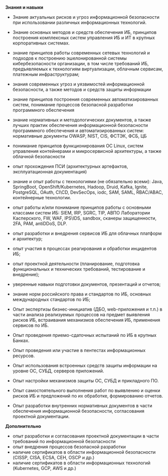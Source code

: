 **Знания и навыки**

- Знание актуальных рисков и угроз информационной безопасности при использовании различных информационных технологий.
- Знание основных методов и средств обеспечения ИБ, принципов построения комплексных систем управления ИБ и ИТ в крупных корпоративных системах.
- знание принципов работы современных сетевых технологий и подходов к построению эшелонированной системы кибербезопасности организации, в том числе требований ИБ, предъявляемых к технологиям виртуализации, облачным сервисам, платежным инфраструктурам;

- знания современных угроз и уязвимостей информационной безопасности, а также методов и средств защиты информации
- знание принципов построения современных автоматизированных систем, понимание процессов безопасной разработки программного обеспечения
- знание нормативных и методологических документов, а также лучших практик обеспечения информационной безопасности программного обеспечения и автоматизированных систем: нормативные документы OWASP, NIST, CIS, ФСТЭК, ФСБ, ЦБ
- понимание принципов функционирования OC Linux, систем управления контейнерами и микросервисной архитектуры, а также облачной безопасности
- опыт прохождения ПСИ (архитектурных артефактов, эксплуатационная документация)
- знание и опыт работы с технологиями (не обязательно всеми): Java, SpringBoot, OpenShift/Kubernetes, Hadoop, Druid, Kafka, Ignite, PostgreSQL, OAuth, CI\CD, DevSecOps, iodc, SAM, SAML, RBAC/ABAC, контейнерные технологии.


- опыт работы и/или понимание принципов работы с основными классами систем ИБ: SIEM, IRP, SGRC, TIP, АВПО Лаборатории Касперского, FW, WAF, IPS\IDS, sandbox, сканеры защищенности, 2FA, PAM, antiDDoS, DLP.
- опыт разработки и внедрения сервисов ИБ для облачных платформ и архитектур;
- опыт участия в процессах реагирования и обработки инцидентов ИБ;
- опыт проектной деятельности (планирование, подготовка функциональных и технических требований, тестирование и внедрение);
- уверенные навыки подготовки документов, презентаций и отчетов;
- знание норм российского права и стандартов по ИБ, основных международных стандартов по ИБ;

- Опыт экспертизы бизнес-инициатив (ДБО, web-приложения и т.п.) в части анализа реализуемых процессов на предмет выявления рисков ИБ, встраивания механизмов обеспечения ИБ, применения сервисов по ИБ.
- Опыт проведения приемо-сдаточных испытаний по ИБ в крупных Банках.
- Опыт проведения или участие в пентестах информационных ресурсов.
- Опыт использования встроенных средств защиты информации на уровне ОС, СУБД, серверов приложений.
- Опыт настройки механизмов защиты ОС, СУБД и прикладного ПО.
- Опыт самостоятельного выполнения работ по выявлению и оценки рисков ИБ и предложений по их обработке, формированию отчетов.
- Опыт разработки внутренних нормативных документов в части обеспечения информационной безопасности, согласования проектной документации.

**Дополнительно**

- опыт разработки и согласования проектной документации в части требований по информационной безопасности
- опыт внедрения процессов безопасной разработки
- наличие сертификатов в области информационной безопасности (CISSP, CISA, ECSA, CEH, OSCP и др.)
- наличие сертификатов в области информационных технологий (Kubernetes, GCP, AWS и др.)
